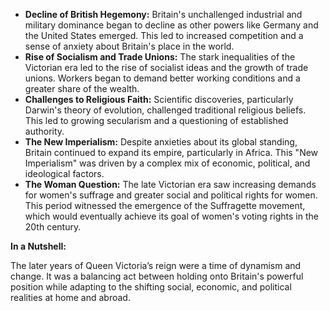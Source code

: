 - **Decline of British Hegemony:** Britain's unchallenged industrial and military dominance began to decline as other powers like Germany and the United States emerged. This led to increased competition and a sense of anxiety about Britain's place in the world.
- **Rise of Socialism and Trade Unions:** The stark inequalities of the Victorian era led to the rise of socialist ideas and the growth of trade unions. Workers began to demand better working conditions and a greater share of the wealth.
- **Challenges to Religious Faith:** Scientific discoveries, particularly Darwin's theory of evolution, challenged traditional religious beliefs. This led to growing secularism and a questioning of established authority.
- **The New Imperialism:** Despite anxieties about its global standing, Britain continued to expand its empire, particularly in Africa. This "New Imperialism" was driven by a complex mix of economic, political, and ideological factors.
- **The Woman Question:** The late Victorian era saw increasing demands for women's suffrage and greater social and political rights for women. This period witnessed the emergence of the Suffragette movement, which would eventually achieve its goal of women's voting rights in the 20th century.

**In a Nutshell:**

The later years of Queen Victoria’s reign were a time of dynamism and change. It was a balancing act between holding onto Britain's powerful position while adapting to the shifting social, economic, and political realities at home and abroad.